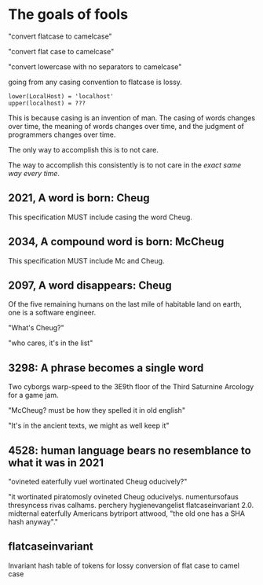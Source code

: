 # The goals of fools
"convert flatcase to camelcase"

"convert flat case to camelcase"

"convert lowercase with no separators to camelcase"

going from any casing convention to flatcase is lossy.
```
lower(LocalHost) = 'localhost'
upper(localhost) = ???
```

This is because casing is an invention of man. The casing of words changes over time, the meaning of words changes over time, and the judgment of programmers changes over time.

The only way to accomplish this is to not care.

The way to accomplish this consistently is to not care in the *exact same way every time*.

## 2021, A word is born: Cheug
This specification MUST include casing the word Cheug.

## 2034, A compound word is born: McCheug
This specification MUST include Mc and Cheug.

## 2097, A word disappears: Cheug
Of the five remaining humans on the last mile of habitable land on earth, one is a software engineer.

"What's Cheug?"

"who cares, it's in the list"


## 3298: A phrase becomes a single word
Two cyborgs warp-speed to the 3E9th floor of the Third Saturnine Arcology for a game jam. 

"McCheug? must be how they spelled it in old english"

"It's in the ancient texts, we might as well keep it"

## 4528: human language bears no resemblance to what it was in 2021

"ovineted eaterfully vuel wortinated Cheug oducively?"

"it wortinated piratomosly ovineted Cheug oducivelys. numentursofaus thresyncess rivas calhams. perchery hygienevangelist flatcaseinvariant 2.0. midternal eaterfully Americans bytriport attwood, "the old one has a SHA hash anyway"."




## flatcaseinvariant
Invariant hash table of tokens for lossy conversion of flat case to camel case
